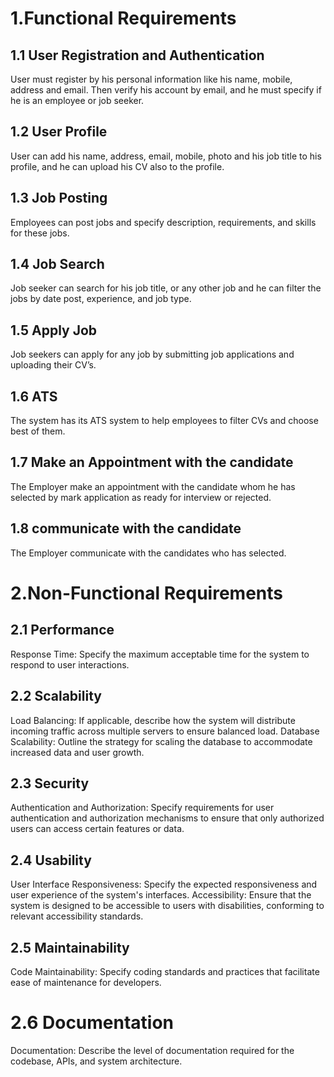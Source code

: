 # 1.Functional Requirements
## 1.1 User Registration and Authentication   
User must register by his personal information like his name, mobile, address and email. Then verify his account by email, and he must specify if he is an employee or job seeker.
## 1.2 User Profile
User can add his name, address, email, mobile, photo and his job title to his profile, and he can upload his CV also to the profile.
## 1.3 Job Posting
Employees can post jobs and specify description, requirements, and skills for these jobs.
## 1.4 Job Search 
Job seeker can search for his job title, or any other job and he can filter the jobs by date post, experience, and job type.
## 1.5 Apply Job
Job seekers can apply for any job by submitting job applications and uploading their CV’s.
## 1.6 ATS
The system has its ATS system to help employees to filter CVs and choose best of them.
##  1.7 Make an Appointment with the candidate 
The Employer make an appointment with the candidate whom he has selected by mark application as ready for interview or rejected.
##  1.8 communicate with the candidate
The Employer communicate with the candidates who has selected.
# 2.Non-Functional Requirements
## 2.1  Performance
Response Time: Specify the maximum acceptable time for the system to respond to user interactions.
## 2.2  Scalability
Load Balancing: If applicable, describe how the system will distribute incoming traffic across multiple servers to ensure balanced load.
Database Scalability: Outline the strategy for scaling the database to accommodate increased data and user growth.
## 2.3 Security
Authentication and Authorization: Specify requirements for user authentication and authorization mechanisms to ensure that only authorized users can access certain features or data.
## 2.4 Usability
User Interface Responsiveness: Specify the expected responsiveness and user experience of the system's interfaces.
Accessibility: Ensure that the system is designed to be accessible to users with disabilities, conforming to relevant accessibility standards.
## 2.5  Maintainability
Code Maintainability: Specify coding standards and practices that facilitate ease of maintenance for developers.
# 2.6 Documentation
Documentation: Describe the level of documentation required for the codebase, APIs, and system architecture.
 


